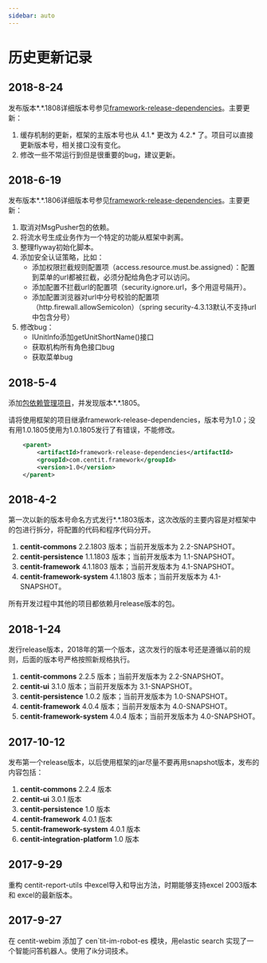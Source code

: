 ```yaml
---
sidebar: auto
---
```

# 历史更新记录

## 2018-8-24

发布版本\*.\*.1808详细版本号参见[framework-release-dependencies](https://github.com/ndxt/centit-framework-dependencies/blob/master/framework-release-dependencies/pom.xml)。主要更新：

1. 缓存机制的更新，框架的主版本号也从 4.1.* 更改为 4.2.* 了。项目可以直接更新版本号，相关接口没有变化。
2. 修改一些不常运行到但是很重要的bug，建议更新。

## 2018-6-19

发布版本*.*.1806详细版本号参见[framework-release-dependencies](https://github.com/ndxt/centit-framework-dependencies/blob/master/framework-release-dependencies/pom.xml)。主要更新：

1. 取消对MsgPusher包的依赖。
2. 将流水号生成业务作为一个特定的功能从框架中剥离。
3. 整理flyway初始化脚本。
4. 添加安全认证策略，比如：
     - 添加权限拦截规则配置项（access.resource.must.be.assigned）：配置到菜单的url都被拦截，必须分配给角色才可以访问。
     - 添加配置不拦截url的配置项（security.ignore.url，多个用逗号隔开）。
     - 添加配置浏览器对url中分号校验的配置项（http.firewall.allowSemicolon）（spring security-4.3.13默认不支持url中包含分号）
5. 修改bug：
     - IUnitInfo添加getUnitShortName()接口
     - 获取机构所有角色接口bug
     - 获取菜单bug

## 2018-5-4

添加[包依赖管理项目](https://github.com/ndxt/centit-framework-dependencies)，并发现版本\*.\*.1805。

请将使用框架的项目继承framework-release-dependencies，版本号为1.0；没有用1.0.1805使用为1.0.1805发行了有错误，不能修改。
```xml
    <parent>
        <artifactId>framework-release-dependencies</artifactId>
        <groupId>com.centit.framework</groupId>
        <version>1.0</version>
    </parent>
```


## 2018-4-2

第一次以新的版本号命名方式发行\*.\*.1803版本，这次改版的主要内容是对框架中的包进行拆分，将配置的代码和程序代码分开。

1. **centit-commons** 2.2.1803 版本；当前开发版本为 2.2-SNAPSHOT。
2. **centit-persistence**  1.1.1803 版本；当前开发版本为 1.1-SNAPSHOT。  
3. **centit-framework** 4.1.1803 版本；当前开发版本为 4.1-SNAPSHOT。
4. **centit-framework-system** 4.1.1803 版本；当前开发版本为 4.1-SNAPSHOT。

所有开发过程中其他的项目都依赖月release版本的包。

## 2018-1-24

发行release版本，2018年的第一个版本，这次发行的版本号还是遵循以前的规则，后面的版本号严格按照新规格执行。

1. **centit-commons** 2.2.5 版本；当前开发版本为 2.2-SNAPSHOT。
2. **centit-ui** 3.1.0 版本；当前开发版本为 3.1-SNAPSHOT。
3. **centit-persistence**  1.0.2 版本；当前开发版本为 1.0-SNAPSHOT。  
4. **centit-framework** 4.0.4 版本；当前开发版本为 4.0-SNAPSHOT。
5. **centit-framework-system** 4.0.4 版本；当前开发版本为 4.0-SNAPSHOT。

## 2017-10-12

发布第一个release版本，以后使用框架的jar尽量不要再用snapshot版本，发布的内容包括：  
1. **centit-commons** 2.2.4 版本  
2. **centit-ui** 3.0.1 版本  
3. **centit-persistence**  1.0 版本  
4. **centit-framework** 4.0.1 版本  
5. **centit-framework-system** 4.0.1 版本  
6. **centit-integration-platform**  1.0 版本

## 2017-9-29

重构 centit-report-utils 中excel导入和导出方法，时期能够支持excel 2003版本和 excel的最新版本。

## 2017-9-27

在 centit-webim 添加了 cen\`tit-im-robot-es 模块，用elastic search 实现了一个智能问答机器人。使用了ik分词技术。

